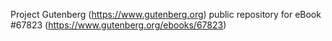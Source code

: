 Project Gutenberg (https://www.gutenberg.org) public repository for
eBook #67823 (https://www.gutenberg.org/ebooks/67823)
